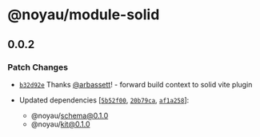 # @noyau/module-solid

## 0.0.2

### Patch Changes

- [`b32d92e`](https://github.com/noyaujs/noyau/commit/b32d92ed5e4ab3835f6c3e10a73e889dd1af3586) Thanks [@arbassett](https://github.com/arbassett)! - forward build context to solid vite plugin

- Updated dependencies [[`5b52f00`](https://github.com/noyaujs/noyau/commit/5b52f008bc9bb1549bd297a6acbf52e784232527), [`20b79ca`](https://github.com/noyaujs/noyau/commit/20b79ca897a2e6c7fb72548faca0b6b3ac94f1af), [`af1a258`](https://github.com/noyaujs/noyau/commit/af1a258fa8aba7d031047a9ad957ee20c39ef9e8)]:
  - @noyau/schema@0.1.0
  - @noyau/kit@0.1.0

